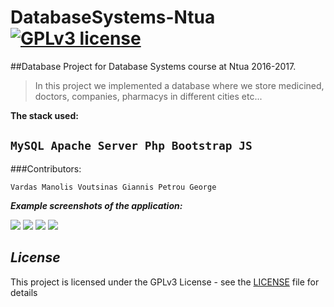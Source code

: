# DatabaseSystems-Ntua [![GPLv3 license](https://img.shields.io/badge/license-GPLv3-blue.svg)](https://github.com/CodePeters/Pacman/blob/master/LICENSE)

##Database Project for Database Systems course at Ntua 2016-2017.

>In this project we implemented a database where we store medicined, doctors, companies, pharmacys in different cities etc...

**The stack used:**

`MySQL
 Apache Server
 Php
 Bootstrap
 JS
`
---

###Contributors:

`Vardas Manolis
 Voutsinas Giannis
 Petrou George
`


***Example screenshots of the application:***

<img src="./Example_photos/1.png">
<img src="./Example_photos/2.png">
<img src="./Example_photos/3.png">
<img src="./Example_photos/4.png">

## _License_

This project is licensed under the GPLv3 License - see the [LICENSE](LICENSE) file for details